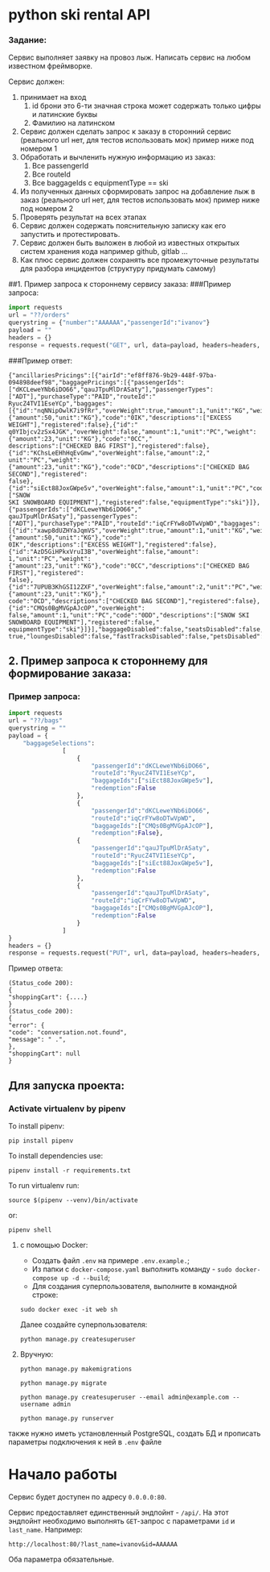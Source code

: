 # python ski rental API

### Задание:
Сервис выполняет заявку на провоз лыж.
Написать сервис на любом известном фреймворке.

Сервис должен:
1) принимает на вход 
   1) id брони это 6-ти значная строка может содержать только цифры и латинские буквы 
   2) Фамилию на латинском
2) Сервис должен сделать запрос к заказу в сторонний сервис (реального url нет, для тестов использовать мок) пример ниже под номером
   1 
3) Обработать и вычленить нужную информацию из заказ:
   1) Все passengerId 
   2) Все routeId 
   3) Все baggageIds с equipmentType == ski
4) Из полученных данных сформировать запрос на добавление лыж в заказ (реального url нет, для тестов использовать мок) пример ниже
   под номером 2 
5) Проверять результат на всех этапах 
6) Сервис должен содержать пояснительную записку как его запустить и протестировать. 
7) Сервис должен быть выложен в любой из известных открытых систем хранения кода например github, gitlab … 
8) Как плюс сервис должен сохранять все промежуточные результаты для разбора инцидентов (структуру придумать самому)

##1. Пример запроса к стороннему сервису заказа:
###Пример запроса:
```python
import requests
url = "??/orders"
querystring = {"number":"AAAAAA","passengerId":"ivanov"}
payload = ""
headers = {}
response = requests.request("GET", url, data=payload, headers=headers, params=querystring)
```
###Пример ответ:
```
{"ancillariesPricings":[{"airId":"ef8ff876-9b29-448f-97ba-094898deef98","baggagePricings":[{"passengerIds":
["dKCLeweYNb6iDO66","qauJTpuMlDrASaty"],"passengerTypes":["ADT"],"purchaseType":"PAID","routeId":"
RyucZ4TVI1EseYCp","baggages":[{"id":"nqNNipOwlK7i9fRr","overWeight":true,"amount":1,"unit":"KG","weight":
{"amount":50,"unit":"KG"},"code":"0IK","descriptions":["EXCESS WEIGHT"],"registered":false},{"id":"
q0YIbjcv2zSx4JGK","overWeight":false,"amount":1,"unit":"PC","weight":{"amount":23,"unit":"KG"},"code":"0CC","
descriptions":["CHECKED BAG FIRST"],"registered":false},{"id":"KChsLeEHhHqEvGmw","overWeight":false,"amount":2,"
unit":"PC","weight":{"amount":23,"unit":"KG"},"code":"0CD","descriptions":["CHECKED BAG SECOND"],"registered":
false},{"id":"siEct88JoxGWpe5v","overWeight":false,"amount":1,"unit":"PC","code":"0DD","descriptions":["SNOW
SKI SNOWBOARD EQUIPMENT"],"registered":false,"equipmentType":"ski"}]},{"passengerIds":["dKCLeweYNb6iDO66","
qauJTpuMlDrASaty"],"passengerTypes":["ADT"],"purchaseType":"PAID","routeId":"iqCrFYw8oDTwVpWD","baggages":
[{"id":"xawp8dUZHYaJqmVS","overWeight":true,"amount":1,"unit":"KG","weight":{"amount":50,"unit":"KG"},"code":"
0IK","descriptions":["EXCESS WEIGHT"],"registered":false},{"id":"AzD5GiHPkxVruI3B","overWeight":false,"amount":
1,"unit":"PC","weight":{"amount":23,"unit":"KG"},"code":"0CC","descriptions":["CHECKED BAG FIRST"],"registered":
false},{"id":"7UPUB3KhGSI12ZXF","overWeight":false,"amount":2,"unit":"PC","weight":{"amount":23,"unit":"KG"},"
code":"0CD","descriptions":["CHECKED BAG SECOND"],"registered":false},{"id":"CMQs0BgMVGpAJcOP","overWeight":
false,"amount":1,"unit":"PC","code":"0DD","descriptions":["SNOW SKI SNOWBOARD EQUIPMENT"],"registered":false,"
equipmentType":"ski"}]}],"baggageDisabled":false,"seatsDisabled":false,"mealsDisabled":false,"upgradesDisabled":
true,"loungesDisabled":false,"fastTracksDisabled":false,"petsDisabled":true}]}
```

## 2. Пример запроса к стороннему для формирование заказа:
### Пример запроса:
```python
import requests
url = "??/bags"
querystring = ""
payload = {
    "baggageSelections":
               [
                   {
                       "passengerId":"dKCLeweYNb6iDO66",
                       "routeId":"RyucZ4TVI1EseYCp",
                       "baggageIds":["siEct88JoxGWpe5v"],
                       "redemption":False
                   },
                   {
                       "passengerId":"dKCLeweYNb6iDO66",
                       "routeId":"iqCrFYw8oDTwVpWD",
                       "baggageIds":["CMQs0BgMVGpAJcOP"],
                       "redemption":False},
                   {
                       "passengerId":"qauJTpuMlDrASaty",
                       "routeId":"RyucZ4TVI1EseYCp",
                       "baggageIds":["siEct88JoxGWpe5v"],
                       "redemption":False
                   },
                   {
                       "passengerId":"qauJTpuMlDrASaty",
                       "routeId":"iqCrFYw8oDTwVpWD",
                       "baggageIds":["CMQs0BgMVGpAJcOP"],
                       "redemption":False
                   }
               ]
}
headers = {}
response = requests.request("PUT", url, data=payload, headers=headers, params=querystring)
```
Пример ответа:
```
(Status_code 200):
{
"shoppingCart": {....}
}
(Status_code 200):
{
"error": {
"code": "conversation.not.found",
"message": " .",
},
"shoppingCart": null
}
```
## Для запуска проекта:
### Activate virtualenv by pipenv

To install pipenv:

```
pip install pipenv
```

To install dependencies use:

```
pipenv install -r requirements.txt
```

To run virtualenv run:

```
source $(pipenv --venv)/bin/activate
```

or:

```
pipenv shell
```
1) с помощью Docker:
   - Создать файл `.env` на примере `.env.example.`;
   - Из папки с `docker-compose.yaml` выполнить команду - `sudo docker-compose up -d --build`;
   - Для создания суперпользователя, выполните в командной строке:
   ```shell  
   sudo docker exec -it web sh
   ```
   Далее создайте суперпользователя:
   ```shell 
   python manage.py createsuperuser
   ```
2) Вручную:
   ```shell
   python manage.py makemigrations
   ```
   
   ```shell
   python manage.py migrate
   ```
   
   ```shell
   python manage.py createsuperuser --email admin@example.com --username admin
   ```
   ```shell
   python manage.py runserver
   ```
также нужно иметь установленный PostgreSQL, создать БД и прописать параметры подключения к ней в `.env` файле
# Начало работы
Сервис будет доступен по адресу `0.0.0.0:80`.

Сервис предоставляет единственный эндпойнт - `/api/`. На этот эндпойнт необходимо выполнять
`GET`-запрос с параметрами `id` и `last_name`. Например:

`http://localhost:80/?last_name=ivanov&id=AAAAAA`

Оба параметра обязательные.
